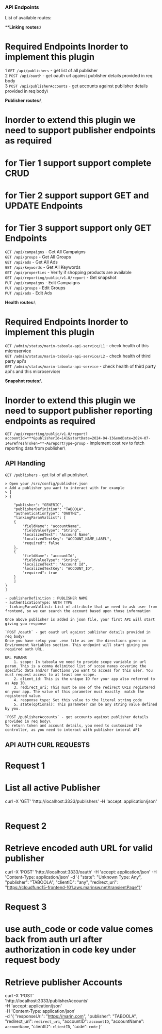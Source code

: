 ### API Endpoints
List of available routes:

****Linking routes**:\
# Required Endpoints Inorder to implement this plugin

1 `GET /api/publishers` - get list of all publisher\
2 `POST /api/oauth` - get oauth url against publisher details provided in req body\
3 `POST /api/publisherAccounts` - get accounts against publisher details provided in req body\

**Publisher routes**:\

# Inorder to extend this plugin we need to support publisher endpoints as required
# for Tier 1 support support complete CRUD
# for Tier 2 support support GET and UPDATE Endpoints
# for Tier 3 support support only GET Endpoints
`GET /api/campaigns` - Get All Campaigns\
`GET /api/groups` - Get All Groups\
`GET /api/ads` - Get All Ads\
`GET /api/keywords` - Get All Keywords\
`GET /api/properties` - Verify if shopping products are available\
`GET /api/reporting/public/v1.0/report` - Get snapshot\
`PUT /api/campaigns` - Edit Campaigns\
`PUT /api/groups` - Edit Groups\
`PUT /api/ads` - Edit Ads

**Health routes**:\

# Required Endpoints Inorder to implement this plugin
`GET /admin/status/marin-taboola-api-service/L1` - check health of this microservice\
`GET /admin/status/marin-taboola-api-service/L2` - check health of third party api's\
`GET /admin/status/marin-taboola-api-service` - check health of third party api's and this microservice\

 **Snapshot routes**:\

# Inorder to extend this plugin we need to support publisher reporting endpoints as required
 `GET /api/reporting/public/v1.0/report?accountId=***&publisherId=141&startDate=2024-04-13&endDate=2024-07-14&refreshToken=**-A&reportType=group` - implement cost rev to fetch reporting data from publisher\


## API Handling

`GET /publishers` - get list of all publisher\

    > Open your /src/config/publisher.json
    > Add a publisher you want to interact with for example
    > [
    > {

        "publisher": "GENERIC",
        "publisherDefinition": "TABOOLA",
        "authenticationType": "OAUTH2",
        "linkingParamValList": [
        {
            "fieldName": "accountName",
            "fieldValueType": "String",
            "localizedText": "Account Name",
            "localizedTextKey": "ACCOUNT_NAME_LABEL",
            "required": false
        },
        {
            "fieldName": "accountId",
            "fieldValueType": "String",
            "localizedText": "Account Id",
            "localizedTextKey": "ACCOUNT_ID",
            "required": true
        }
        ]
    }
    ]

    - publisherDefinition : PUBLISHER NAME
    - authenticationType: AUTH TYPE
    - linkingParamValList: List of attribute that we need to ask user from frontend, so we can search the account based upon those information

    Once above publisher is added in json file, your first API will start giving you response

    `POST /oauth` - get oauth url against publisher details provided in req body\
    Once you have setup your .env file as per the directions given in Environment Variables section. This endpoint will start giving you required auth URL.

    URL PARAMS
        1. scope: In taboola we need to provide scope variable in url param. This is a comma delimited list of scope names covering the specific data and/or functions you want to access for this user. You must request access to at least one scope.
        2. client_id: This is the unique ID for your app also referred to as App ID.
        3. redirect_uri: This must be one of the redirect URIs registered on your app. The value of this parameter must exactly  match the registered value.
        4. response_type: Set this value to the literal string code
        5. state(optional): This parameter can be any string value defined by you.

    `POST /publisherAccounts` - get accounts against publisher details provided in req body\
    To return token and account details, you need to customized the controller, as you need to interact with publisher interal API

## API AUTH CURL REQUESTS

  # Request 1
  # List all active Publisher
  curl -X 'GET' 'http://localhost:3333/publishers' -H 'accept: application/json'
  ​
  ​
  # Request 2
  # Retrieve encoded auth URL for valid publisher
  curl -X 'POST' 'http://localhost:3333/oauth' -H 'accept: application/json' -H 'Content-Type: application/json' -d '{ "state": "Unknown Type: Any", "publisher": "TABOOLA", "clientID": "any", "redirect_uri": "https://cloudfunc15-frontend-101.aws.marinsw.net/transientPage"}'
  ​
  ​
  ​
  # Request 3
  # use auth_code or code value comes back from auth url after authorization in code key under request body
  # Retrieve publisher Accounts
  curl -X 'POST' \
    'http://localhost:3333/publisherAccounts' \
    -H 'accept: application/json' \
    -H 'Content-Type: application/json' \
    -d '{
    "responseUrl": "https://marin.com",
    "publisher": "TABOOLA",
    "redirect_uri": `redirect_uri`,
    "accountID": `accountID`,
    "accountName": `accountName`,
    "clientID": `clientID`,
    "code": `code`
  }'